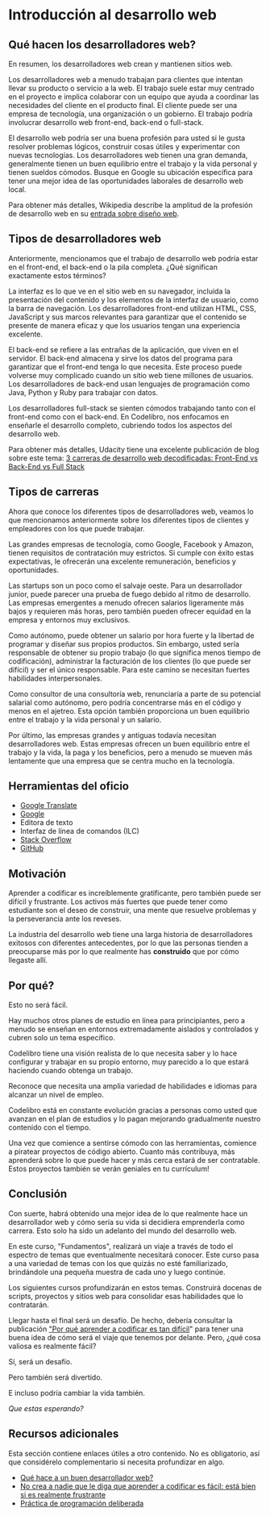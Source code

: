 # Introducción al desarrollo web

## Qué hacen los desarrolladores web?

En resumen, los desarrolladores web crean y mantienen sitios web.

Los desarrolladores web a menudo trabajan para clientes que intentan llevar su producto o servicio a la web. El trabajo suele estar muy centrado en el proyecto e implica colaborar con un equipo que ayuda a coordinar las necesidades del cliente en el producto final. El cliente puede ser una empresa de tecnología, una organización o un gobierno. El trabajo podría involucrar desarrollo web front-end, back-end o full-stack.

El desarrollo web podría ser una buena profesión para usted si le gusta resolver problemas lógicos, construir cosas útiles y experimentar con nuevas tecnologías. Los desarrolladores web tienen una gran demanda, generalmente tienen un buen equilibrio entre el trabajo y la vida personal y tienen sueldos cómodos. Busque en Google su ubicación específica para tener una mejor idea de las oportunidades laborales de desarrollo web local.

Para obtener más detalles, Wikipedia describe la amplitud de la profesión de desarrollo web en su [entrada sobre diseño web](https://es.wikipedia.org/wiki/Dise%C3%B1o_web).

## Tipos de desarrolladores web

Anteriormente, mencionamos que el trabajo de desarrollo web podría estar en el front-end, el back-end o la pila completa. ¿Qué significan exactamente estos términos?

La interfaz es lo que ve en el sitio web en su navegador, incluida la presentación del contenido y los elementos de la interfaz de usuario, como la barra de navegación. Los desarrolladores front-end utilizan HTML, CSS, JavaScript y sus marcos relevantes para garantizar que el contenido se presente de manera eficaz y que los usuarios tengan una experiencia excelente.

El back-end se refiere a las entrañas de la aplicación, que viven en el servidor. El back-end almacena y sirve los datos del programa para garantizar que el front-end tenga lo que necesita. Este proceso puede volverse muy complicado cuando un sitio web tiene millones de usuarios. Los desarrolladores de back-end usan lenguajes de programación como Java, Python y Ruby para trabajar con datos.

Los desarrolladores full-stack se sienten cómodos trabajando tanto con el front-end como con el back-end. En Codelibro, nos enfocamos en enseñarle el desarrollo completo, cubriendo todos los aspectos del desarrollo web.

Para obtener más detalles, Udacity tiene una excelente publicación de blog sobre este tema: [3 carreras de desarrollo web decodificadas: Front-End vs Back-End vs Full Stack](https://translate.google.com/translate?hl=en&sl=en&tl=es&u=http%3A%2F%2Fblog.udacity.com%2F2014%2F12%2Ffront-end-vs-back-end-vs-full-stack-web-developers.html)

## Tipos de carreras

Ahora que conoce los diferentes tipos de desarrolladores web, veamos lo que mencionamos anteriormente sobre los diferentes tipos de clientes y empleadores con los que puede trabajar.

Las grandes empresas de tecnología, como Google, Facebook y Amazon, tienen requisitos de contratación muy estrictos. Si cumple con éxito estas expectativas, le ofrecerán una excelente remuneración, beneficios y oportunidades.

Las startups son un poco como el salvaje oeste. Para un desarrollador junior, puede parecer una prueba de fuego debido al ritmo de desarrollo. Las empresas emergentes a menudo ofrecen salarios ligeramente más bajos y requieren más horas, pero también pueden ofrecer equidad en la empresa y entornos muy exclusivos.

Como autónomo, puede obtener un salario por hora fuerte y la libertad de programar y diseñar sus propios productos. Sin embargo, usted sería responsable de obtener su propio trabajo \(lo que significa menos tiempo de codificación\), administrar la facturación de los clientes \(lo que puede ser difícil\) y ser el único responsable. Para este camino se necesitan fuertes habilidades interpersonales.

Como consultor de una consultoría web, renunciaría a parte de su potencial salarial como autónomo, pero podría concentrarse más en el código y menos en el ajetreo. Esta opción también proporciona un buen equilibrio entre el trabajo y la vida personal y un salario.

Por último, las empresas grandes y antiguas todavía necesitan desarrolladores web. Estas empresas ofrecen un buen equilibrio entre el trabajo y la vida, la paga y los beneficios, pero a menudo se mueven más lentamente que una empresa que se centra mucho en la tecnología.

## Herramientas del oficio

* [Google Translate](https://translate.google.com/)
* [Google](https://google.com/)
* Editora de texto
* Interfaz de línea de comandos \(ILC\)
* [Stack Overflow](https://es.stackoverflow.com/)
* [GitHub](https://docs.github.com/es)

## Motivación

Aprender a codificar es increíblemente gratificante, pero también puede ser difícil y frustrante. Los activos más fuertes que puede tener como estudiante son el deseo de construir, una mente que resuelve problemas y la perseverancia ante los reveses.

La industria del desarrollo web tiene una larga historia de desarrolladores exitosos con diferentes antecedentes, por lo que las personas tienden a preocuparse más por lo que realmente has **construido** que por cómo llegaste allí.

## Por qué?

Esto no será fácil.

Hay muchos otros planes de estudio en línea para principiantes, pero a menudo se enseñan en entornos extremadamente aislados y controlados y cubren solo un tema específico.

Codelibro tiene una visión realista de lo que necesita saber y lo hace configurar y trabajar en su propio entorno, muy parecido a lo que estará haciendo cuando obtenga un trabajo.

Reconoce que necesita una amplia variedad de habilidades e idiomas para alcanzar un nivel de empleo.

Codelibro está en constante evolución gracias a personas como usted que avanzan en el plan de estudios y lo pagan mejorando gradualmente nuestro contenido con el tiempo.

Una vez que comience a sentirse cómodo con las herramientas, comience a piratear proyectos de código abierto. Cuanto más contribuya, más aprenderá sobre lo que puede hacer y más cerca estará de ser contratable. Estos proyectos también se verán geniales en tu currículum!

## Conclusión

Con suerte, habrá obtenido una mejor idea de lo que realmente hace un desarrollador web y cómo sería su vida si decidiera emprenderla como carrera. Esto solo ha sido un adelanto del mundo del desarrollo web.

En este curso, "Fundamentos", realizará un viaje a través de todo el espectro de temas que eventualmente necesitará conocer. Este curso pasa a una variedad de temas con los que quizás no esté familiarizado, brindándole una pequeña muestra de cada uno y luego continúe.

Los siguientes cursos profundizarán en estos temas. Construirá docenas de scripts, proyectos y sitios web para consolidar esas habilidades que lo contratarán.

Llegar hasta el final será un desafío. De hecho, debería consultar la publicación ["Por qué aprender a codificar es tan difícil](https://translate.google.com/translate?hl=en&sl=en&tl=es&u=http%3A%2F%2Fwww.vikingcodeschool.com%2Fposts%2Fwhy-learning-to-code-is-so-damn-hard)" para tener una buena idea de cómo será el viaje que tenemos por delante. Pero, ¿qué cosa valiosa es realmente fácil?

Sí, será un desafío.

Pero también será divertido.

E incluso podría cambiar la vida también.

_Que estas esperando?_

## Recursos adicionales

Esta sección contiene enlaces útiles a otro contenido. No es obligatorio, así que considérelo complementario si necesita profundizar en algo.

* [Qué hace a un buen desarrollador web?](https://translate.google.com/translate?hl=en&sl=en&tl=es&u=http%3A%2F%2Fjaredthenerd.com%2F2013%2F05%2FWhat-Makes-A-Good-Developer%2F)
* [No crea a nadie que le diga que aprender a codificar es fácil: está bien si es realmente frustrante](https://translate.google.com/translate?hl=en&sl=en&tl=es&u=http%3A%2F%2Ftechcrunch.com%2F2014%2F05%2F24%2Fdont-believe-anyone-who-tells-you-learning-to-code-is-easy%2F)
* [Práctica de programación deliberada](https://translate.google.com/translate?hl=en&sl=en&tl=es&u=https%3A%2F%2Fcodequizzes.wordpress.com%2F2013%2F04%2F28%2Fdeliberate-programming-practice%2F)

